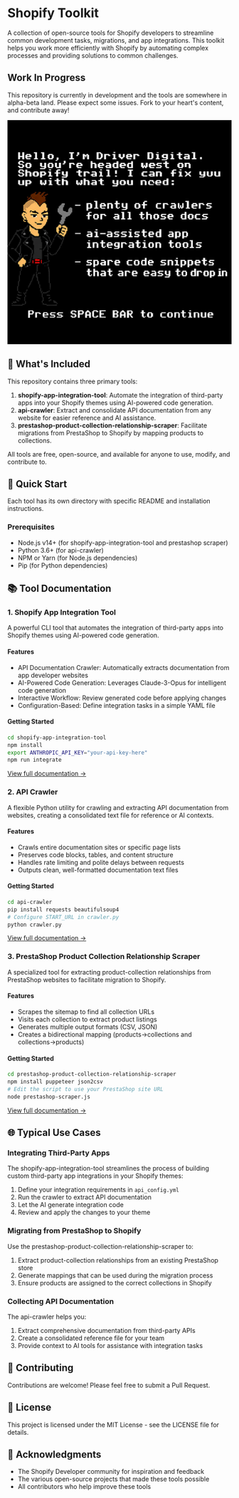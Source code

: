 # Shopify Toolkit

A collection of open-source tools for Shopify developers to streamline common development tasks, migrations, and app integrations. This toolkit helps you work more efficiently with Shopify by automating complex processes and providing solutions to common challenges.

## Work In Progress

This repository is currently in development and the tools are somewhere in alpha-beta land. Please expect some issues. Fork to your heart's content, and contribute away!

![Shopify Toolkit Banner](driver-oregon-trail.jpg)

## 🧰 What's Included

This repository contains three primary tools:

1. **shopify-app-integration-tool**: Automate the integration of third-party apps into your Shopify themes using AI-powered code generation.
2. **api-crawler**: Extract and consolidate API documentation from any website for easier reference and AI assistance.
3. **prestashop-product-collection-relationship-scraper**: Facilitate migrations from PrestaShop to Shopify by mapping products to collections.

All tools are free, open-source, and available for anyone to use, modify, and contribute to.

## 🚀 Quick Start

Each tool has its own directory with specific README and installation instructions.

### Prerequisites

- Node.js v14+ (for shopify-app-integration-tool and prestashop scraper)
- Python 3.6+ (for api-crawler)
- NPM or Yarn (for Node.js dependencies)
- Pip (for Python dependencies)

## 📚 Tool Documentation

### 1. Shopify App Integration Tool

A powerful CLI tool that automates the integration of third-party apps into Shopify themes using AI-powered code generation.

#### Features

- API Documentation Crawler: Automatically extracts documentation from app developer websites
- AI-Powered Code Generation: Leverages Claude-3-Opus for intelligent code generation
- Interactive Workflow: Review generated code before applying changes
- Configuration-Based: Define integration tasks in a simple YAML file

#### Getting Started

```bash
cd shopify-app-integration-tool
npm install
export ANTHROPIC_API_KEY="your-api-key-here"
npm run integrate
```

[View full documentation →](./shopify-app-integration-tool/README.md)

### 2. API Crawler

A flexible Python utility for crawling and extracting API documentation from websites, creating a consolidated text file for reference or AI contexts.

#### Features

- Crawls entire documentation sites or specific page lists
- Preserves code blocks, tables, and content structure
- Handles rate limiting and polite delays between requests
- Outputs clean, well-formatted documentation text files

#### Getting Started

```bash
cd api-crawler
pip install requests beautifulsoup4
# Configure START_URL in crawler.py
python crawler.py
```

[View full documentation →](./api-crawler/readme.md)

### 3. PrestaShop Product Collection Relationship Scraper

A specialized tool for extracting product-collection relationships from PrestaShop websites to facilitate migration to Shopify.

#### Features

- Scrapes the sitemap to find all collection URLs
- Visits each collection to extract product listings
- Generates multiple output formats (CSV, JSON)
- Creates a bidirectional mapping (products→collections and collections→products)

#### Getting Started

```bash
cd prestashop-product-collection-relationship-scraper
npm install puppeteer json2csv
# Edit the script to use your PrestaShop site URL
node prestashop-scraper.js
```

[View full documentation →](./prestashop-product-collection-relationship-scraper/README.md)

## 🌐 Typical Use Cases

### Integrating Third-Party Apps

The shopify-app-integration-tool streamlines the process of building custom third-party app integrations in your Shopify themes:

1. Define your integration requirements in `api_config.yml`
2. Run the crawler to extract API documentation
3. Let the AI generate integration code
4. Review and apply the changes to your theme

### Migrating from PrestaShop to Shopify

Use the prestashop-product-collection-relationship-scraper to:

1. Extract product-collection relationships from an existing PrestaShop store
2. Generate mappings that can be used during the migration process
3. Ensure products are assigned to the correct collections in Shopify

### Collecting API Documentation

The api-crawler helps you:

1. Extract comprehensive documentation from third-party APIs
2. Create a consolidated reference file for your team
3. Provide context to AI tools for assistance with integration tasks

## 🤝 Contributing

Contributions are welcome! Please feel free to submit a Pull Request.

## 📄 License

This project is licensed under the MIT License - see the LICENSE file for details.

## 🙏 Acknowledgments

- The Shopify Developer community for inspiration and feedback
- The various open-source projects that made these tools possible
- All contributors who help improve these tools
